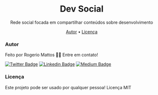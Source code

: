 <h1 align="center">Dev Social</h1>
<p align="center">
Rede social focada em compartilhar conteúdos sobre desenvolvimento
</p>

<p align="center">
  <a href="#autor">Autor</a> •
  <a href="#licença">Licença</a>
</p>

### Autor

Feito por Rogerio Mattos 👋🏽 Entre em contato!

[![Twitter Badge](https://img.shields.io/badge/twitter-%231DA1F2.svg?&style=for-the-badge&logo=twitter&logoColor=white)](https://twitter.com/DevRogerio) 
[![Linkedin Badge](https://img.shields.io/badge/linkedin-%230077B5.svg?&style=for-the-badge&logo=linkedin&logoColor=white)](https://www.linkedin.com/in/rogerio-almeida-de-mattos/) 
[![Medium Badge](https://img.shields.io/badge/medium-%2312100E.svg?&style=for-the-badge&logo=medium&logoColor=white)](https://medium.com/rogeriomattos)

### Licença
Este projeto pode ser usado por qualquer pessoa! Licença MIT
